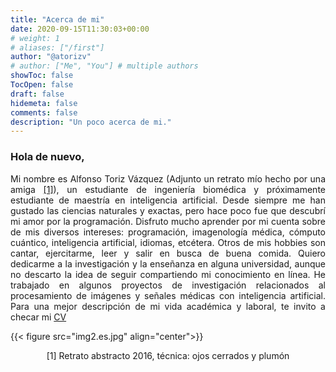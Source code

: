 ```yaml
---
title: "Acerca de mi"
date: 2020-09-15T11:30:03+00:00
# weight: 1
# aliases: ["/first"]
author: "@atorizv"
# author: ["Me", "You"] # multiple authors
showToc: false
TocOpen: false
draft: false
hidemeta: false
comments: false
description: "Un poco acerca de mi."
---
```


### Hola de nuevo,
<div style="text-align: justify"> 

Mi nombre es Alfonso Toriz Vázquez (Adjunto un retrato mío hecho por una amiga <a href="#section1">[1]</a>), un estudiante de ingeniería biomédica y próximamente estudiante de maestría en inteligencia artificial. Desde siempre me han gustado las ciencias naturales y exactas, pero hace poco fue que descubrí mi amor por la programación. Disfruto mucho aprender por mi cuenta sobre de mis diversos intereses: programación, imagenología médica, cómputo cuántico, inteligencia artificial, idiomas, etcétera. Otros de mis hobbies son cantar, ejercitarme, leer y salir en busca de buena comida. Quiero dedicarme a la investigación y la enseñanza en alguna universidad, aunque no descarto la idea de seguir compartiendo mi conocimiento en línea. He trabajado en algunos proyectos de investigación relacionados al procesamiento de imágenes y señales médicas con inteligencia artificial. Para una mejor descripción de mi vida académica y laboral, te invito a checar mi [CV](CV.pdf)

</div>

{{< figure src="img2.es.jpg" align="center">}}
<div style="text-align: center">
<p id="section1">[1] Retrato abstracto 2016, técnica: ojos cerrados y plumón</p>
</div>


